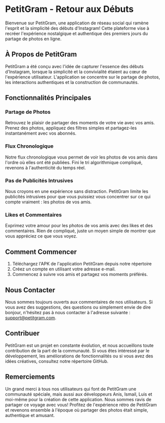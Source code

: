 # PetitGram - Retour aux Débuts

Bienvenue sur PetitGram, une application de réseau social qui ramène l'esprit et la simplicité des débuts d'Instagram! Cette plateforme vise à recréer l'expérience nostalgique et authentique des premiers jours du partage de photos en ligne.

## À Propos de PetitGram

PetitGram a été conçu avec l'idée de capturer l'essence des débuts d'Instagram, lorsque la simplicité et la convivialité étaient au cœur de l'expérience utilisateur. L'application se concentre sur le partage de photos, les interactions authentiques et la construction de communautés.

## Fonctionnalités Principales

### Partage de Photos

Retrouvez le plaisir de partager des moments de votre vie avec vos amis. Prenez des photos, appliquez des filtres simples et partagez-les instantanément avec vos abonnés.

### Flux Chronologique

Notre flux chronologique vous permet de voir les photos de vos amis dans l'ordre où elles ont été publiées. Fini le tri algorithmique compliqué, revenons à l'authenticité du temps réel.

### Pas de Publicités Intrusives

Nous croyons en une expérience sans distraction. PetitGram limite les publicités intrusives pour que vous puissiez vous concentrer sur ce qui compte vraiment : les photos de vos amis.

### Likes et Commentaires

Exprimez votre amour pour les photos de vos amis avec des likes et des commentaires. Rien de compliqué, juste un moyen simple de montrer que vous appréciez ce que vous voyez.

## Comment Commencer

1. Téléchargez l'APK de l'application PetitGram depuis notre répertoire
2. Créez un compte en utilisant votre adresse e-mail.
3. Commencez à suivre vos amis et partagez vos moments préférés.

## Nous Contacter

Nous sommes toujours ouverts aux commentaires de nos utilisateurs. Si vous avez des suggestions, des questions ou simplement envie de dire bonjour, n'hésitez pas à nous contacter à l'adresse suivante : [support@petitgram.com](mailto:alfred.yael16@gmail.com).

## Contribuer

PetitGram est un projet en constante évolution, et nous accueillons toute contribution de la part de la communauté. Si vous êtes intéressé par le développement, les améliorations de fonctionnalités ou si vous avez des idées créatives, consultez notre répertoire GitHub.

## Remerciements

Un grand merci à tous nos utilisateurs qui font de PetitGram une communauté spéciale, mais aussi aux développeurs Anis, Ismail, Luis et moi-même pour la création de cette application. Nous sommes ravis de partager ce voyage avec vous! Profitez de l'expérience rétro de PetitGram et revenons ensemble à l'époque où partager des photos était simple, authentique et amusant.
